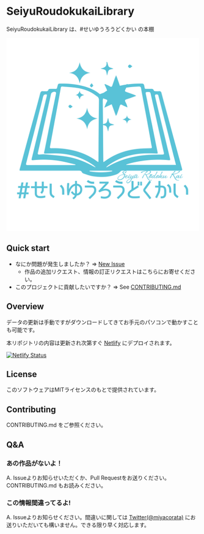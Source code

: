# SeiyuRoudokukaiLibrary
SeiyuRoudokukaiLibrary は、#せいゆうろうどくかい の本棚

![せいゆうろうどくかい](https://raw.githubusercontent.com/miyacorata/SeiyuRoudokukaiLibrary/images/logo.png)

## Quick start

* なにか問題が発生しましたか？ => [New Issue](https://github.com/miyacorata/SeiyuRoudokukaiLibrary/issues/new/choose)
  * 作品の追加リクエスト、情報の訂正リクエストはこちらにお寄せください。
* このプロジェクトに貢献したいですか？ => See [CONTRIBUTING.md](CONTRIBUTING.md)

## Overview

データの更新は手動ですがダウンロードしてきてお手元のパソコンで動かすことも可能です。

本リポジトリの内容は更新され次第すぐ [Netlify](https://seiyu-roudokukai.netlify.com/) にデプロイされます。

[![Netlify Status](https://api.netlify.com/api/v1/badges/35fd60e9-7d71-441c-9bd7-491a398f2044/deploy-status)](https://app.netlify.com/sites/seiyu-roudokukai/deploys)

## License
このソフトウェアはMITライセンスのもとで提供されています。

## Contributing
CONTRIBUTING.md をご参照ください。

## Q&A

### あの作品がないよ！
A. Issueよりお知らせいただくか、Pull Requestをお送りください。CONTRIBUTING.md もお読みください。

### この情報間違ってるよ!
A. Issueよりお知らせください。間違いに関しては [Twitter(@miyacorata)](https://twitter.com/miyacorata) にお送りいただいても構いません。できる限り早く対応します。
